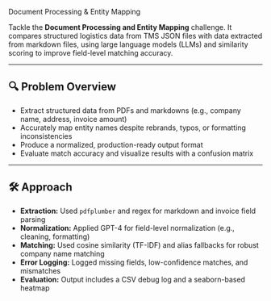 Document Processing & Entity Mapping

Tackle the **Document Processing and Entity Mapping** challenge. It compares structured logistics data from TMS JSON files with data extracted from markdown files, using large language models (LLMs) and similarity scoring to improve field-level matching accuracy.

---

## 🔍 Problem Overview

- Extract structured data from PDFs and markdowns (e.g., company name, address, invoice amount)
- Accurately map entity names despite rebrands, typos, or formatting inconsistencies
- Produce a normalized, production-ready output format
- Evaluate match accuracy and visualize results with a confusion matrix

---

## 🛠️ Approach

- **Extraction:** Used `pdfplumber` and regex for markdown and invoice field parsing
- **Normalization:** Applied GPT-4 for field-level normalization (e.g., cleaning, formatting)
- **Matching:** Used cosine similarity (TF-IDF) and alias fallbacks for robust company name matching
- **Error Logging:** Logged missing fields, low-confidence matches, and mismatches
- **Evaluation:** Output includes a CSV debug log and a seaborn-based heatmap




